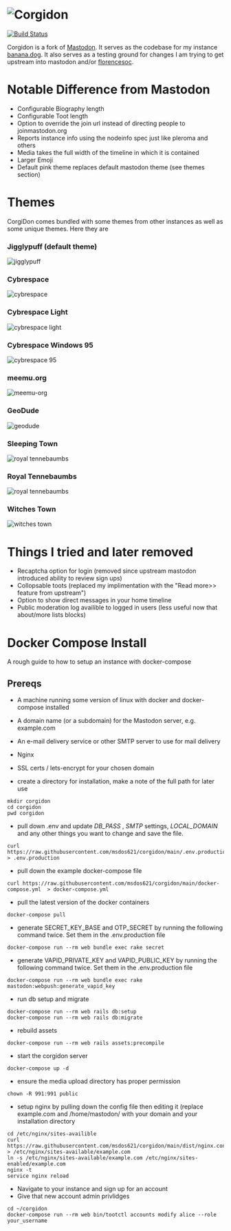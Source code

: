 ![Corgidon](https://i.imgur.com/NhZc40l.png)
========

[![Build Status](https://img.shields.io/circleci/project/github/msdos621/corgidon.svg)][circleci]

[circleci]: https://circleci.com/gh/msdos621/corgidon

Corgidon is a fork of [Mastodon](https://github.com/tootsuite/mastodon/blob/master/README.md).  It serves as the codebase for my instance [banana.dog](https://banana.dog).  It also serves as a testing ground for changes I am trying to get upstream into mastodon and/or [florencesoc](https://github.com/florence-social).

# Notable Difference from Mastodon

- Configurable Biography length
- Configurable Toot length
- Option to override the join url instead of directing people to joinmastodon.org
- Reports instance info using the nodeinfo spec just like pleroma and others
- Media takes the full width of the timeline in which it is contained
- Larger Emoji
- Default pink theme replaces default mastodon theme (see themes section)

# Themes

CorgiDon comes bundled with some themes from other instances as well as some unique themes.  Here they are

### Jigglypuff (default theme)

![jigglypuff](https://shiba.banana.dog/media_attachments/files/002/665/857/original/2f08a05dda848192.png)

### Cybrespace

![cybrespace](https://shiba.banana.dog/media_attachments/files/002/665/858/original/e514f218df0e765f.png)

### Cybrespace Light

![cybrespace light](https://shiba.banana.dog/media_attachments/files/002/665/859/original/16f4064377a62e86.png)

### Cybrespace Windows 95

![cybrespace 95](https://shiba.banana.dog/media_attachments/files/002/665/856/original/729e4612dae7fade.png)

### meemu.org

![meemu-org](https://shiba.banana.dog/media_attachments/files/004/332/066/original/c0a5835d2c028b52.png)

### GeoDude

![geodude](https://shiba.banana.dog/media_attachments/files/002/665/843/original/287d96895ea60b33.png)

### Sleeping Town

![royal tennebaumbs](https://shiba.banana.dog/media_attachments/files/002/665/848/original/d0cab2a711de20a9.png)

### Royal Tennebaumbs

![royal tennebaumbs](https://shiba.banana.dog/media_attachments/files/002/665/845/original/82f3fab0f150606a.png)

### Witches Town

![witches town](https://shiba.banana.dog/media_attachments/files/002/665/844/original/bfffb692af586977.png)

# Things I tried and later removed

- Recaptcha option for login (removed since upstream mastodon introduced ability to review sign ups)
- Collopsable toots (replaced my implimentation with the "Read more>> feature from upstream")
- Option to show direct messages in your home timeline
- Public moderation log availible to logged in users (less useful now that about/more lists blocks)

# Docker Compose Install

A rough guide to how to setup an instance with docker-compose

## Prereqs

- A machine running some version of linux with docker and docker-compose installed
- A domain name (or a subdomain) for the Mastodon server, e.g. example.com
- An e-mail delivery service or other SMTP server to use for mail delivery
- Nginx
- SSL certs / lets-encrypt for your chosen domain

- create a directory for installation, make a note of the full path for later use

```
mkdir corgidon
cd corgidon
pwd corgidon
```

- pull down .env and update *DB_PASS* , *SMTP* settings, *LOCAL_DOMAIN* and any other things you want to change and save the file.

```
curl https://raw.githubusercontent.com/msdos621/corgidon/main/.env.production.sample  > .env.production
```

- pull down the example docker-compose file

```
curl https://raw.githubusercontent.com/msdos621/corgidon/main/docker-compose.yml  > docker-compose.yml
```

- pull the latest version of the docker containers

```
docker-compose pull
```

- generate SECRET_KEY_BASE and OTP_SECRET by running the following command twice.  Set them in the .env.production file

```
docker-compose run --rm web bundle exec rake secret
```

- generate VAPID_PRIVATE_KEY and VAPID_PUBLIC_KEY by running the following command twice.  Set them in the .env.production file

```
docker-compose run --rm web bundle exec rake mastodon:webpush:generate_vapid_key
```

- run db setup and migrate

```
docker-compose run --rm web rails db:setup
docker-compose run --rm web rails db:migrate
```

- rebuild assets

```
docker-compose run --rm web rails assets:precompile
```

- start the corgidon server

```
docker-compose up -d
```

- ensure the media upload directory has proper permission

```
chown -R 991:991 public
```

- setup nginx by pulling down the config file then editing it (replace example.com and /home/mastodon/ with your domain and your installation directory

```
cd /etc/nginx/sites-availible 
curl https://raw.githubusercontent.com/msdos621/corgidon/main/dist/nginx.conf  > /etc/nginx/sites-available/example.com
ln -s /etc/nginx/sites-available/example.com /etc/nginx/sites-enabled/example.com
nginx -t
service nginx reload
```

- Navigate to your instance and sign up for an account
- Give that new account admin privlidges

```
cd ~/corgidon
docker-compose run --rm web bin/tootctl accounts modify alice --role your_username
```
